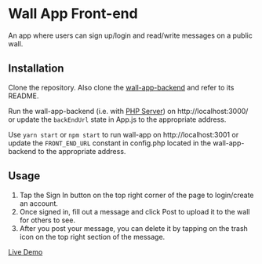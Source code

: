 # Wall App Front-end

An app where users can sign up/login and read/write messages on a public wall.

## Installation

Clone the repository. Also clone the [wall-app-backend](https://github.com/aalbareedi/wall-app-backend) and refer to its README.

Run the wall-app-backend (i.e. with [PHP Server](https://marketplace.visualstudio.com/items?itemName=brapifra.phpserver)) on http://localhost:3000/ or update the `backEndUrl` state in App.js to the appropriate address.

Use `yarn start` or `npm start` to run wall-app on http://localhost:3001 or update the `FRONT_END_URL` constant in config.php located in the wall-app-backend to the appropriate address.

## Usage

1. Tap the Sign In button on the top right corner of the page to login/create an account.
2. Once signed in, fill out a message and click Post to upload it to the wall for others to see.
3. After you post your message, you can delete it by tapping on the trash icon on the top right section of the message.

[Live Demo](https://albareedi.com/wall-app/)
